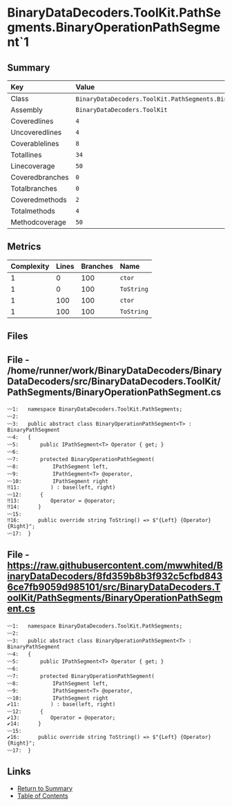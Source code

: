 ﻿# BinaryDataDecoders.ToolKit.PathSegments.BinaryOperationPathSegment`1

## Summary

| Key             | Value                                                                  |
| :-------------- | :--------------------------------------------------------------------- |
| Class           | `BinaryDataDecoders.ToolKit.PathSegments.BinaryOperationPathSegment`1` |
| Assembly        | `BinaryDataDecoders.ToolKit`                                           |
| Coveredlines    | `4`                                                                    |
| Uncoveredlines  | `4`                                                                    |
| Coverablelines  | `8`                                                                    |
| Totallines      | `34`                                                                   |
| Linecoverage    | `50`                                                                   |
| Coveredbranches | `0`                                                                    |
| Totalbranches   | `0`                                                                    |
| Coveredmethods  | `2`                                                                    |
| Totalmethods    | `4`                                                                    |
| Methodcoverage  | `50`                                                                   |

## Metrics

| Complexity | Lines | Branches | Name       |
| :--------- | :---- | :------- | :--------- |
| 1          | 0     | 100      | `ctor`     |
| 1          | 0     | 100      | `ToString` |
| 1          | 100   | 100      | `ctor`     |
| 1          | 100   | 100      | `ToString` |

## Files

## File - /home/runner/work/BinaryDataDecoders/BinaryDataDecoders/src/BinaryDataDecoders.ToolKit/PathSegments/BinaryOperationPathSegment.cs

```CSharp
〰1:   namespace BinaryDataDecoders.ToolKit.PathSegments;
〰2:   
〰3:   public abstract class BinaryOperationPathSegment<T> : BinaryPathSegment
〰4:   {
〰5:       public IPathSegment<T> Operator { get; }
〰6:   
〰7:       protected BinaryOperationPathSegment(
〰8:           IPathSegment left,
〰9:           IPathSegment<T> @operator,
〰10:          IPathSegment right
‼11:          ) : base(left, right)
〰12:      {
‼13:          Operator = @operator;
‼14:      }
〰15:  
‼16:      public override string ToString() => $"{Left} {Operator} {Right}";
〰17:  }
```

## File - https://raw.githubusercontent.com/mwwhited/BinaryDataDecoders/8fd359b8b3f932c5cfbd8436ce7fb9059d985101/src/BinaryDataDecoders.ToolKit/PathSegments/BinaryOperationPathSegment.cs

```CSharp
〰1:   namespace BinaryDataDecoders.ToolKit.PathSegments;
〰2:   
〰3:   public abstract class BinaryOperationPathSegment<T> : BinaryPathSegment
〰4:   {
〰5:       public IPathSegment<T> Operator { get; }
〰6:   
〰7:       protected BinaryOperationPathSegment(
〰8:           IPathSegment left,
〰9:           IPathSegment<T> @operator,
〰10:          IPathSegment right
✔11:          ) : base(left, right)
〰12:      {
✔13:          Operator = @operator;
✔14:      }
〰15:  
✔16:      public override string ToString() => $"{Left} {Operator} {Right}";
〰17:  }
```

## Links

* [Return to Summary](Summary.md)
* [Table of Contents](../TOC.md)

